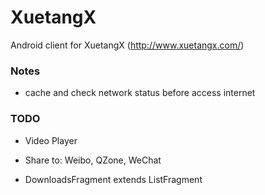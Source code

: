 XuetangX
========

Android client for XuetangX (http://www.xuetangx.com/)


### Notes

+ cache and check network status before access internet


### TODO

+ Video Player

+ Share to: Weibo, QZone, WeChat

+ DownloadsFragment extends ListFragment
